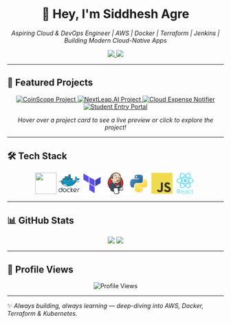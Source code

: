 <h1 align="center">👋 Hey, I'm Siddhesh Agre</h1>
<p align="center">
  <em>Aspiring Cloud & DevOps Engineer | AWS | Docker | Terraform | Jenkins | Building Modern Cloud-Native Apps</em>
</p>

<p align="center">
  <a href="https://www.linkedin.com/in/siddhesh-agre/">
    <img src="https://img.shields.io/badge/LinkedIn-0A66C2?style=for-the-badge&logo=linkedin&logoColor=white"/>
  </a>
  <a href="mailto:siddheshagre2122@gmail.com">
    <img src="https://img.shields.io/badge/Email-D14836?style=for-the-badge&logo=gmail&logoColor=white"/>
  </a>
</p>

---

## 🌟 Featured Projects

<p align="center">
  <a href="https://github.com/siddhesh-agre/CoinScope" target="_blank">
    <img src="https://user-images.githubusercontent.com/0000000/cointracker-card.gif" width="250" height="140" alt="CoinScope Project" />
  </a>
  <a href="https://github.com/siddhesh-agre/NextLeap.AI" target="_blank">
    <img src="https://user-images.githubusercontent.com/0000000/nextleap-card.gif" width="250" height="140" alt="NextLeap.AI Project" />
  </a>
  <a href="https://github.com/siddhesh-agre/Cloud-Expense-Notifier" target="_blank">
    <img src="https://user-images.githubusercontent.com/0000000/expense-card.gif" width="250" height="140" alt="Cloud Expense Notifier" />
  </a>
  <a href="https://github.com/siddhesh-agre/Student-Entry-Portal" target="_blank">
    <img src="https://user-images.githubusercontent.com/0000000/student-card.gif" width="250" height="140" alt="Student Entry Portal" />
  </a>
</p>

<p align="center">
  <em>Hover over a project card to see a live preview or click to explore the project!</em>
</p>

---

## 🛠️ Tech Stack
<p align="center">
  <img src="https://raw.githubusercontent.com/devicons/devicon/master/icons/aws/aws-original-wordmark.svg" width="50" height="50"/>
  <img src="https://raw.githubusercontent.com/devicons/devicon/master/icons/docker/docker-original-wordmark.svg" width="50" height="50"/>
  <img src="https://raw.githubusercontent.com/devicons/devicon/master/icons/terraform/terraform-original.svg" width="50" height="50"/>
  <img src="https://raw.githubusercontent.com/devicons/devicon/master/icons/jenkins/jenkins-original.svg" width="50" height="50"/>
  <img src="https://raw.githubusercontent.com/devicons/devicon/master/icons/python/python-original.svg" width="50" height="50"/>
  <img src="https://raw.githubusercontent.com/devicons/devicon/master/icons/javascript/javascript-original.svg" width="50" height="50"/>
  <img src="https://raw.githubusercontent.com/devicons/devicon/master/icons/react/react-original-wordmark.svg" width="50" height="50"/>
</p>

---

## 📊 GitHub Stats
<p align="center">
  <img src="https://github-readme-stats.vercel.app/api?username=siddhesh-agre&show_icons=true&theme=dracula&count_private=true" width="45%" />
  <img src="https://github-readme-stats.vercel.app/api/top-langs/?username=siddhesh-agre&layout=compact&theme=dracula" width="45%" />
</p>

---

## 👀 Profile Views
<p align="center">
  <img src="https://komarev.com/ghpvc/?username=siddhesh-agre&color=brightgreen" alt="Profile Views"/>
</p>

---

✨ *Always building, always learning — deep-diving into AWS, Docker, Terraform & Kubernetes.*
